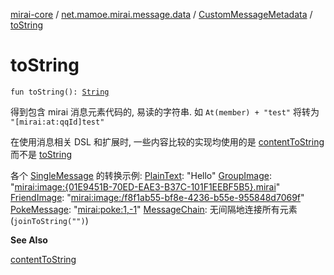 [mirai-core](../../index.md) / [net.mamoe.mirai.message.data](../index.md) / [CustomMessageMetadata](index.md) / [toString](./to-string.md)

# toString

`fun toString(): `[`String`](https://kotlinlang.org/api/latest/jvm/stdlib/kotlin/-string/index.html)

得到包含 mirai 消息元素代码的, 易读的字符串. 如 `At(member) + "test"` 将转为 `"[mirai:at:qqId]test"`

在使用消息相关 DSL 和扩展时, 一些内容比较的实现均使用的是 [contentToString](../-message/content-to-string.md) 而不是 [toString](../-message/to-string.md)

各个 [SingleMessage](../-single-message/index.md) 的转换示例:
[PlainText](../-plain-text/index.md): "Hello"
[GroupImage](../-group-image/index.md): "[mirai:image:{01E9451B-70ED-EAE3-B37C-101F1EEBF5B5}.mirai](#)"
[FriendImage](../-friend-image/index.md): "[mirai:image:/f8f1ab55-bf8e-4236-b55e-955848d7069f](mirai:image:/f8f1ab55-bf8e-4236-b55e-955848d7069f)"
[PokeMessage](../-poke-message/index.md): "[mirai:poke:1,-1](#)"
[MessageChain](../-message-chain/index.md): 无间隔地连接所有元素 (`joinToString("")`)

**See Also**

[contentToString](../-message/content-to-string.md)

